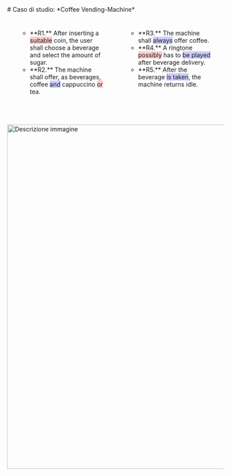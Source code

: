 <div style="margin-top: 80px;">
# Caso di studio: *Coffee Vending-Machine*

<div style="display: flex; justify-content: space-between;">
<div style="flex: 1; padding: 1.5rem; margin-right: 5px; margin-left: 5px;">
<ul style="list-style-type: circle;">
<li>**R1.** After inserting a <span style="background-color: #ffcccc;">suitable</span> coin, the user shall choose a beverage and select the amount of sugar.</li>
<li>**R2.** The machine shall offer, as beverages, coffee <span style="background-color: #ccccff;">and</span> cappuccino <span style="background-color: #ffcccc;">or</span> tea.</li>
</ul>
</div>

<div style="flex: 1; padding: 1.5rem; margin-right: 5px; margin-left: 5px;">
<ul style="list-style-type: circle;">
<li>**R3.** The machine shall <span style="background-color: #ccccff;">always</span> offer coffee.</li>
<li>**R4.** A ringtone <span style="background-color: #ffcccc;">possibly</span> has to <span style="background-color: #ccccff;">be played</span> after beverage delivery.</li>
<li>**R5.** After the beverage <span style="background-color: #ccccff;">is taken</span>, the machine returns idle.</li>
</ul>
</div>
</div>

<img src="../coffee_sans_gray.png" alt="Descrizione immagine" style="display: block; margin-left: auto; margin-right: auto; margin-top: 30px; width: 800px; height: auto;">
</div>
